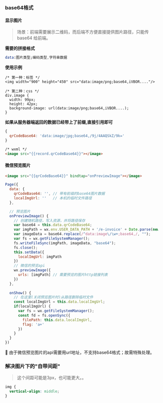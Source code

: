 ### base64格式

#### 显示图片

> 场景：前端需要展示二维码，而后端不方便直接提供图片路径，只能传 base64 给前端。



**需要的拼接格式**

```elm
data:图片类型;编码类型,字符串数据
```



**使用示例**

```react
/* 第一种：标签 */
<img width="900" height="450" src="data:image/png;base64,iVBOR...."/>

/* 第二种：css */
div.image {
  width: 99px;
  height: 42px;
  background-image: url(data:image/png;base64,iVBOR....);
}
```



**如果从服务器端返回的数据已经带上了前缀,直接引用即可**

```javascript
{
  qrCodeBase64: 'data:image/jpg;base64,/9j/4AAQSkZ/9k='
}
```

```html
/* wxml */
<image src="{{record.qrCodeBase64}}"></image>
```





#### 微信预览图片

```html
<image src="{{qrCodeBase64}}" bindtap="onPreviewImage"></image>
```



```javascript
Page({
  data: {
    qrCodeBase64: '', // 带有前缀的base64图片数据
    localImgUrl: ''   // 本机的临时文件路径
  },

  // 预览图片
  onPreviewImage() {
    // 创建随机路径，写入资源，并将路径保存
    var base64 = this.data.qrCodeBase64;
    var imgPath = wx.env.USER_DATA_PATH + '/e-invoice' + Date.parse(new Date()) + '.png';
    var imageData = base64.replace(/^data:image\/\w+;base64,/, "");
    var fs = wx.getFileSystemManager();
    fs.writeFileSync(imgPath, imageData, "base64");
    fs.close();
    this.setData({
      localImgUrl: imgPath
    })
    // 微信的预览api
    wx.previewImage({
      urls: [imgPath] // 需要预览的图片http链接列表
    })
  },
    
  onShow() {
    // 在这里(关闭预览图片时)从路径删除临时文件
    const localImgUrl = this.data.localImgUrl;
    if(localImgUrl) {
      var fs = wx.getFileSystemManager();
      const fd = fs.openSync({
        filePath: this.data.localImgUrl,
        flag: 'a+'
      })
    }
  }
})
```

:octopus: 由于微信预览图片的api需要用url地址，不支持base64格式；故需特殊处理。



### 解决图片下的"自带间距"

> 这个间距可能是3px，也可能更大。。

```css
img {
  vertical-align: middle;
}
```

